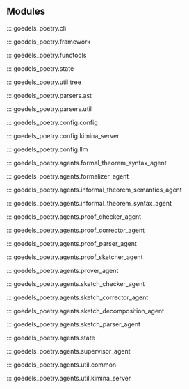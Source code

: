 ## Modules

::: goedels_poetry.cli

::: goedels_poetry.framework

::: goedels_poetry.functools

::: goedels_poetry.state

::: goedels_poetry.util.tree

::: goedels_poetry.parsers.ast

::: goedels_poetry.parsers.util

::: goedels_poetry.config.config

::: goedels_poetry.config.kimina_server

::: goedels_poetry.config.llm

::: goedels_poetry.agents.formal_theorem_syntax_agent

::: goedels_poetry.agents.formalizer_agent

::: goedels_poetry.agents.informal_theorem_semantics_agent

::: goedels_poetry.agents.informal_theorem_syntax_agent

::: goedels_poetry.agents.proof_checker_agent

::: goedels_poetry.agents.proof_corrector_agent

::: goedels_poetry.agents.proof_parser_agent

::: goedels_poetry.agents.proof_sketcher_agent

::: goedels_poetry.agents.prover_agent

::: goedels_poetry.agents.sketch_checker_agent

::: goedels_poetry.agents.sketch_corrector_agent

::: goedels_poetry.agents.sketch_decomposition_agent

::: goedels_poetry.agents.sketch_parser_agent

::: goedels_poetry.agents.state

::: goedels_poetry.agents.supervisor_agent

::: goedels_poetry.agents.util.common

::: goedels_poetry.agents.util.kimina_server
